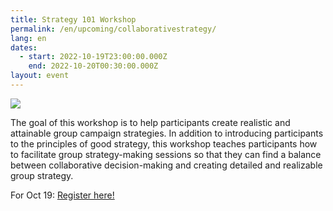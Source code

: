 ```yaml
---
title: Strategy 101 Workshop
permalink: /en/upcoming/collaborativestrategy/
lang: en
dates:
  - start: 2022-10-19T23:00:00.000Z
    end: 2022-10-20T00:30:00.000Z
layout: event
---
```

![](/media/1.png)

The goal of this workshop is to help participants create realistic and attainable group campaign strategies. In addition to introducing participants to the principles of good strategy, this workshop teaches participants how to facilitate group strategy-making sessions so that they can find a balance between collaborative decision-making and creating detailed and realizable group strategy.

F﻿or Oct 19: [Register here! ](https://us02web.zoom.us/meeting/register/tZMrcuqvrjgrEtaTOFtWcy2y7sdM0g5SUmq0)[](https://us02web.zoom.us/meeting/register/tZcrd-igrj8jHdDt23s0ghqOvTb8-Hbk4K_S)



[](https://us02web.zoom.us/meeting/register/tZUofumoqjspE9wcNBTO0XY6SgfBP6LgcDBV)[](https://us02web.zoom.us/meeting/register/tZUofumoqjspE9wcNBTO0XY6SgfBP6LgcDBV)